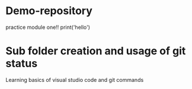# Demo-repository
practice module one!!
print('hello')

# Sub folder creation and usage of git status
Learning basics of visual studio code and git commands